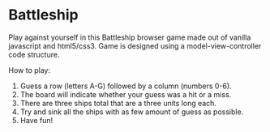 # Battleship

Play against yourself in this Battleship browser game made out of vanilla javascript and html5/css3. 
Game is designed using a model-view-controller code structure.

How to play:

1. Guess a row (letters A-G) followed by a column (numbers 0-6).
2. The board will indicate whether your guess was a hit or a miss.
3. There are three ships total that are a three units long each.
4. Try and sink all the ships with as few amount of guess as possible.
5. Have fun!
